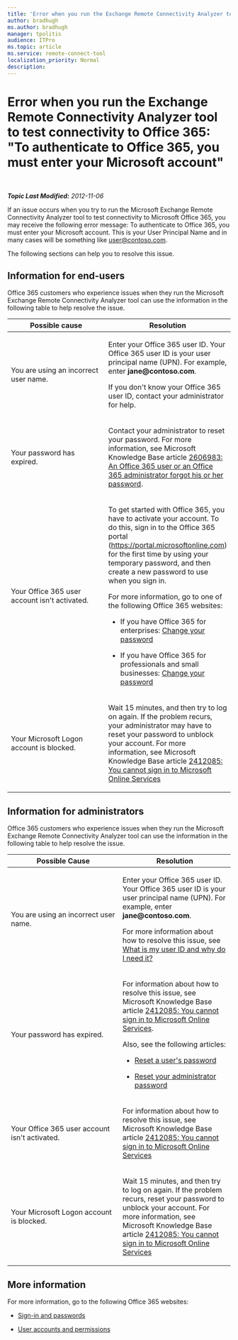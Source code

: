 ```yaml
---
title: 'Error when you run the Exchange Remote Connectivity Analyzer tool to test connectivity to Office 365: "To authenticate to Office 365, you must enter your Microsoft account"'
author: bradhugh
ms.author: bradhugh
manager: tpolitis
audience: ITPro 
ms.topic: article 
ms.service: remote-connect-tool
localization_priority: Normal
description: 
---
```


<div data-xmlns="https://www.w3.org/1999/xhtml">

<div class="topic" data-xmlns="https://www.w3.org/1999/xhtml" data-msxsl="urn:schemas-microsoft-com:xslt" data-cs="https://msdn.microsoft.com/">

<div data-asp="https://msdn2.microsoft.com/asp">

# Error when you run the Exchange Remote Connectivity Analyzer tool to test connectivity to Office 365: \"To authenticate to Office 365, you must enter your Microsoft account\"

</div>

<div id="mainSection">

<div id="mainBody">

<span> </span>

_**Topic Last Modified:** 2012-11-06_

If an issue occurs when you try to run the Microsoft Exchange Remote Connectivity Analyzer tool to test connectivity to Microsoft Office 365, you may receive the following error message: To authenticate to Office 365, you must enter your Microsoft account. This is your User Principal Name and in many cases will be something like user@contoso.com.

The following sections can help you to resolve this issue.

<div>

## Information for end-users

Office 365 customers who experience issues when they run the Microsoft Exchange Remote Connectivity Analyzer tool can use the information in the following table to help resolve the issue.


<table>
<colgroup>
<col style="width: 50%" />
<col style="width: 50%" />
</colgroup>
<thead>
<tr class="header">
<th>Possible cause</th>
<th>Resolution</th>
</tr>
</thead>
<tbody>
<tr class="odd">
<td><p>You are using an incorrect user name.</p></td>
<td><p>Enter your Office 365 user ID. Your Office 365 user ID is your user principal name (UPN). For example, enter <strong>jane@contoso.com</strong>.</p>
<p>If you don't know your Office 365 user ID, contact your administrator for help.</p></td>
</tr>
<tr class="even">
<td><p>Your password has expired.</p></td>
<td><p>Contact your administrator to reset your password. For more information, see Microsoft Knowledge Base article <a href="https://go.microsoft.com/fwlink/?linkid=3052%26kbid=2606983">2606983: An Office 365 user or an Office 365 administrator forgot his or her password</a>.</p></td>
</tr>
<tr class="odd">
<td><p>Your Office 365 user account isn't activated.</p></td>
<td><p>To get started with Office 365, you have to activate your account. To do this, sign in to the Office 365 portal (<a href="https://portal.microsoftonline.com" class="uri">https://portal.microsoftonline.com</a>) for the first time by using your temporary password, and then create a new password to use when you sign in.</p>
<p>For more information, go to one of the following Office 365 websites:</p>
<ul>
<li><p>If you have Office 365 for enterprises: <a href="https://onlinehelp.microsoft.com/office365-enterprises/ff637578.aspx">Change your password</a></p></li>
<li><p>If you have Office 365 for professionals and small businesses: <a href="https://onlinehelp.microsoft.com/office365-smallbusinesses/ff637529.aspx">Change your password</a></p></li>
</ul></td>
</tr>
<tr class="even">
<td><p>Your Microsoft Logon account is blocked.</p></td>
<td><p>Wait 15 minutes, and then try to log on again. If the problem recurs, your administrator may have to reset your password to unblock your account. For more information, see Microsoft Knowledge Base article <a href="https://go.microsoft.com/fwlink/?linkid=3052%26kbid=2412085">2412085: You cannot sign in to Microsoft Online Services</a></p></td>
</tr>
</tbody>
</table>

</div>

<div>

## Information for administrators

Office 365 customers who experience issues when they run the Microsoft Exchange Remote Connectivity Analyzer tool can use the information in the following table to help resolve the issue.


<table>
<colgroup>
<col style="width: 50%" />
<col style="width: 50%" />
</colgroup>
<thead>
<tr class="header">
<th>Possible Cause</th>
<th>Resolution</th>
</tr>
</thead>
<tbody>
<tr class="odd">
<td><p>You are using an incorrect user name.</p></td>
<td><p>Enter your Office 365 user ID. Your Office 365 user ID is your user principal name (UPN). For example, enter <strong>jane@contoso.com</strong>.</p>
<p>For more information about how to resolve this issue, see <a href="https://onlinehelp.microsoft.com/office365-smallbusinesses/gg549202.aspx">What is my user ID and why do I need it?</a></p></td>
</tr>
<tr class="even">
<td><p>Your password has expired.</p></td>
<td><p>For information about how to resolve this issue, see Microsoft Knowledge Base article <a href="https://go.microsoft.com/fwlink/?linkid=3052%26kbid=2412085">2412085: You cannot sign in to Microsoft Online Services</a>.</p>
<p>Also, see the following articles:</p>
<ul>
<li><p><a href="https://onlinehelp.microsoft.com/office365-smallbusinesses/ff637553.aspx">Reset a user's password</a></p></li>
<li><p><a href="https://onlinehelp.microsoft.com/office365-smallbusinesses/gg192871.aspx">Reset your administrator password</a></p></li>
</ul></td>
</tr>
<tr class="odd">
<td><p>Your Office 365 user account isn't activated.</p></td>
<td><p>For information about how to resolve this issue, see Microsoft Knowledge Base article <a href="https://go.microsoft.com/fwlink/?linkid=3052%26kbid=2412085">2412085: You cannot sign in to Microsoft Online Services</a></p></td>
</tr>
<tr class="even">
<td><p>Your Microsoft Logon account is blocked.</p></td>
<td><p>Wait 15 minutes, and then try to log on again. If the problem recurs, reset your password to unblock your account. For more information, see Microsoft Knowledge Base article <a href="https://go.microsoft.com/fwlink/?linkid=3052%26kbid=2412085">2412085: You cannot sign in to Microsoft Online Services</a></p></td>
</tr>
</tbody>
</table>

</div>

<div>

## More information

For more information, go to the following Office 365 websites:

  - [Sign-in and passwords](https://onlinehelp.microsoft.com/office365-smallbusinesses/ff637538.aspx)

  - [User accounts and permissions](https://onlinehelp.microsoft.com/office365-smallbusinesses/ff637545.aspx)

</div>

</div>

<span> </span>

</div>

</div>

</div>

